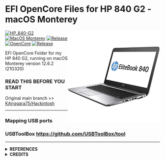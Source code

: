 # EFI OpenCore Files for HP 840 G2 - macOS Monterey

<img align="right" src="https://raw.githubusercontent.com/KAnggara75/Hackintosh/main/docs/img/840g2.jpg" alt="HP 840 G2 Hackintosh OpenCore" width="300">

[![HP_840-G2](https://img.shields.io/badge/HP-840_G2-blue.svg)](https://www.hp.com/id-id/shop/)
[![MacOS Monterey](https://img.shields.io/badge/Monterey-12.6.2-red.svg)](https://www.apple.com/macos/monterey/)
[![Release](https://img.shields.io/badge/Download-latest-brightgreen.svg)](https://github.com/dotslashgabut/Hackintosh-HP-840-G2-Monterey/releases/latest)
[![OpenCore](https://img.shields.io/github/v/release/acidanthera/OpenCorePkg?label=OpenCore)](https://github.com/acidanthera/OpenCorePkg/releases/latest)
[![Release](https://img.shields.io/github/v/release/dotslashgabut/Hackintosh-HP-840-G2-Monterey?label=Release)](https://github.com/dotslashgabut/Hackintosh-HP-840-G2-Monterey/releases/latest)

EFI OpenCore Folder for my HP 840 G2, running on macOS Monterey version 12.6.2 (21G320)

### READ THIS BEFORE YOU START
Original main branch >> [KAnggara75/Hackintosh](https://github.com/KAnggara75/Hackintosh)

---

### Mapping USB ports


### USBToolBox https://github.com/USBToolBox/tool

---

<details>
<summary><strong> REFERENCES </strong></summary>
<br>

Read these before you start:

- [dortania's Hackintosh guides](https://github.com/dortania).
- [dortania's OpenCore Install Guide](https://dortania.github.io/OpenCore-Install-Guide/).
- [dortania's OpenCore Post Install Guide](https://dortania.github.io/OpenCore-Post-Install/).
- [dortania/ Getting Started with ACPI](https://dortania.github.io/Getting-Started-With-ACPI/).
- [dortania/ opencore `multiboot`](https://github.com/dortania/OpenCore-Multiboot).
- [dortania/ `USB map` guide](https://dortania.github.io/OpenCore-Post-Install/usb/).
- [WhateverGreen Intel HD Manual](https://github.com/acidanthera/WhateverGreen/blob/master/Manual/FAQ.IntelHD.en.md).
- `Configuration.pdf` and `Differences.pdf` in each `OpenCore` releases.

</details>

<details>
<summary><strong> CREDITS </strong></summary>
<br>

- [Apple](https://www.apple.com) for macOS.
- [Acidanthera](https://github.com/acidanthera) for all the kexts/utilities that they made.
- [Rehabman](https://github.com/RehabMan) for the patches and guides and kexts.
- [Dortania](https://github.com/dortania) for for the OpenCore Install Guide.

</details>
